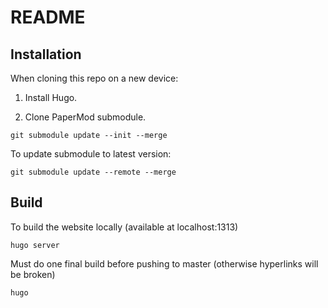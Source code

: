 # README

## Installation

When cloning this repo on a new device:
1. Install Hugo.

2. Clone PaperMod submodule.
```
git submodule update --init --merge
```

To update submodule to latest version:
```
git submodule update --remote --merge
```

## Build

To build the website locally (available at localhost:1313)
```
hugo server
```

Must do one final build before pushing to master (otherwise hyperlinks will be broken)
```
hugo
```
